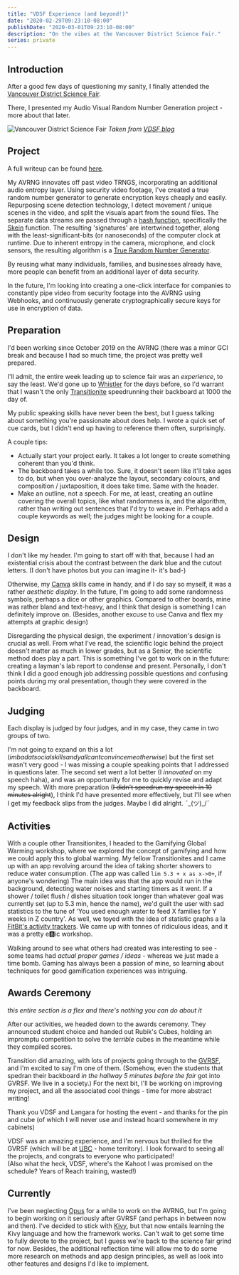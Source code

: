 ```yaml
---
title: "VDSF Experience (and beyond!)"
date: "2020-02-29T09:23:10-08:00"
publishDate: "2020-03-01T09:23:10-08:00"
description: "On the vibes at the Vancouver District Science Fair."
series: private
---
```


## Introduction

After a good few days of questioning my sanity, I finally attended the [Vancouver District Science Fair](https://blogs.vsb.bc.ca/vdsf/).

There, I presented my Audio Visual Random Number Generation project - more about that later.

![Vancouver District Science Fair](https://blogs.vsb.bc.ca/vdsf/files/2019/06/cropped-VDSF2018.floor3_.jpg)
_Taken from [VDSF blog](https://blogs.vsb.bc.ca/vdsf/)_

## Project

A full writeup can be found [here](https://kewbish.github.io/AVRNG).

My AVRNG innovates off past video TRNGS, incorporating an additional audio entropy layer. Using security video footage, I've created a true random number generator to generate encryption keys cheaply and easily. Repurposing scene detection technology, I detect movement / unique scenes in the video, and split the visuals apart from the sound files. The separate data streams are passed through a [hash function](https://en.wikipedia.org/wiki/Hash_function), specifically the [Skein](<https://en.wikipedia.org/wiki/Skein_(hash_function)>) function. The resulting 'signatures' are intertwined together, along with the least-significant-bits (or nanoseconds) of the computer clock at runtime. Due to inherent entropy in the camera, microphone, and clock sensors, the resulting algorithm is a [True Random Number Generator](https://en.wikipedia.org/wiki/Hardware_random_number_generator).

By reusing what many individuals, families, and businesses already have, more people can benefit from an additional layer of data security.

In the future, I'm looking into creating a one-click interface for companies to constantly pipe video from security footage into the AVRNG using Webhooks, and continuously generate cryptographically secure keys for use in encryption of data.

## Preparation

I'd been working since October 2019 on the AVRNG (there was a minor GCI break and because I had so much time, the project was pretty well prepared.

I'll admit, the entire week leading up to science fair was an _experience_, to say the least. We'd gone up to [Whistler](https://whistlerblackcomb.com) for the days before, so I'd warrant that I wasn't the only [Transitionite](https://universitytransition.ca) speedrunning their backboard at 1000 the day of.

My public speaking skills have never been the best, but I guess talking about something you're passionate about does help. I wrote a quick set of cue cards, but I didn't end up having to reference them often, surprisingly.

A couple tips:

- Actually start your project early. It takes a lot longer to create something coherent than you'd think.
- The backboard takes a while too. Sure, it doesn't seem like it'll take ages to do, but when you over-analyze the layout, secondary colours, and composition / juxtaposition, it does take time. Same with the header.
- Make an outline, not a speech. For me, at least, creating an outline covering the overall topics, like what randomness is, and the algorithm, rather than writing out sentences that I'd try to weave in. Perhaps add a couple keywords as well; the judges might be looking for a couple.

## Design

I don't like my header. I'm going to start off with that, because I had an existential crisis about the contrast between the dark blue and the cutout letters. (I don't have photos but you can imagine it- it's bad-)

Otherwise, my [Canva](https://canva.com) skills came in handy, and if I do say so myself, it was a rather _aesthetic display_. In the future, I'm going to add some randomness symbols, perhaps a dice or other graphics. Compared to other boards, mine was rather bland and text-heavy, and I think that design is something I can definitely improve on. (Besides, another excuse to use Canva and flex my attempts at graphic design)

Disregarding the physical design, the experiment / innovation's design is crucial as well. From what I've read, the scientific logic behind the project doesn't matter as much in lower grades, but as a Senior, the scientific method does play a part. This is something I've got to work on in the future: creating a layman's lab report to condense and present. Personally, I don't think I did a good enough job addressing possible questions and confusing points during my oral presentation, though they were covered in the backboard.

## Judging

Each display is judged by four judges, and in my case, they came in two groups of two.

I'm not going to expand on this a lot (_imbadatsocialskillsandyallcantconvincemeotherwise_) but the first set wasn't very good - I was missing a couple speaking points that I addressed in questions later. The second set went a lot better (I _innovated_ on my speech haha), and was an opportunity for me to quickly revise and adapt my speech. With more preparation (~~I didn't speedrun my speech in 10 minutes alright~~), I think I'd have presented more effectively, but I'll see when I get my feedback slips from the judges. Maybe I did alright. ¯\_(ツ)\_/¯

## Activities

With a couple other Transitionites, I headed to the Gamifying Global Warming workshop, where we explored the concept of gamifying and how we could apply this to global warming. My fellow Transitionites and I came up with an app revolving around the idea of taking shorter showers to reduce water consumption. (The app was called `lim 5.3 + x as x->0+`, if anyone's wondering) The main idea was that the app would run in the background, detecting water noises and starting timers as it went. If a shower / toilet flush / dishes situation took longer than whatever goal was currently set (up to 5.3 min, hence the name), we'd guilt the user with sad statistics to the tune of 'You used enough water to feed X families for Y weeks in Z country'. As well, we toyed with the idea of statistic graphs a la [FitBit's activity trackers](https://www.reddit.com/r/fitbit/comments/a3fi51/should_i_take_these_statistics_from_my_fitbit/). We came up with tonnes of ridiculous ideas, and it was a pretty e🅱️ic workshop.

Walking around to see what others had created was interesting to see - some teams had _actual proper games / ideas_ - whereas we just made a time bomb. Gaming has always been a passion of mine, so learning about techniques for good gamification experiences was intriguing.

## Awards Ceremony

_this entire section is a flex and there's nothing you can do about it_

After our activities, we headed down to the awards ceremony. They announced student choice and handed out Rubik's Cubes, holding an impromptu competition to solve the _terrible_ cubes in the meantime while they compiled scores.

Transition did amazing, with lots of projects going through to the [GVRSF](http://gvrsf.ca/), and I'm excited to say I'm one of them. (Somehow, even the students that spedran their backboard _in the hallway 5 minutes before the fair_ got into GVRSF. We live in a society.) For the next bit, I'll be working on improving my project, and all the associated cool things - time for more abstract writing!

Thank you VDSF and Langara for hosting the event - and thanks for the pin and cube (of which I will never use and instead hoard somewhere in my cabinets)

VDSF was an amazing experience, and I'm nervous but thrilled for the GVRSF (which will be at [UBC](https://ubc.ca) - home territory). I look forward to seeing all the projects, and congrats to everyone who participated!  
(Also what the heck, VDSF, where's the Kahoot I was promised on the schedule? Years of Reach training, wasted!)

## Currently

I've been neglecting [Opus](https://github.com/kewbish/opus) for a while to work on the AVRNG, but I'm going to begin working on it seriously after GVRSF (and perhaps in between now and then). I've decided to stick with [Kivy](https://kivy.org), but that now entails learning the Kivy language and how the framework works. Can't wait to get some time to fully devote to the project, but I guess we're back to the science fair grind for now. Besides, the additional reflection time will allow me to do some more research on methods and app design principles, as well as look into other features and designs I'd like to implement.
